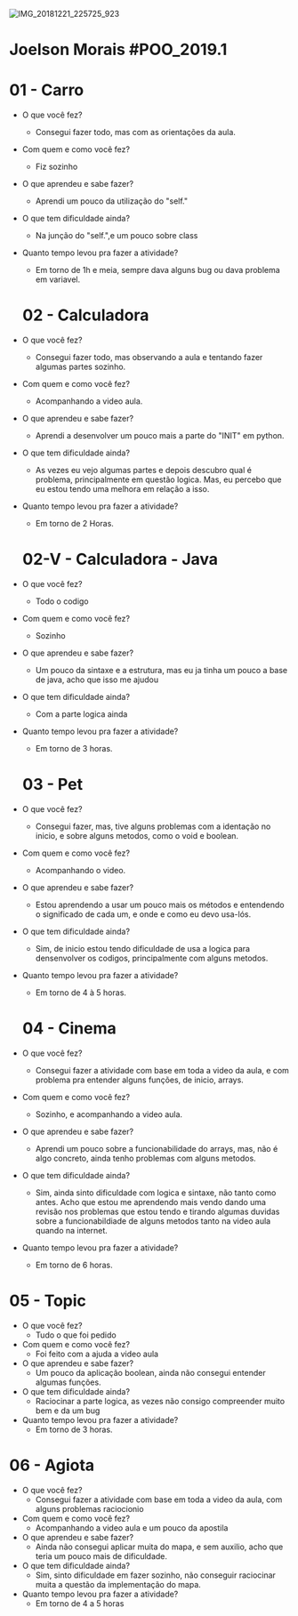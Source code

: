 ![IMG_20181221_225725_923](https://user-images.githubusercontent.com/47991290/55801605-cf482f80-5aac-11e9-934f-59010427f299.jpg)

# Joelson Morais #POO_2019.1
# 01 - Carro
- O que você fez?
  - Consegui fazer todo, mas com as orientações da aula.
- Com quem e como você fez?
  - Fiz sozinho
- O que aprendeu e sabe fazer?
  - Aprendi um pouco da utilização do "self."
- O que tem dificuldade ainda?
  - Na junção do "self.",e um pouco sobre class
- Quanto tempo levou pra fazer a atividade?
  - Em torno de 1h e meia, sempre dava alguns bug ou dava problema em variavel.
  
  # 02 - Calculadora
- O que você fez?
  - Consegui fazer todo, mas observando a aula e tentando fazer algumas partes sozinho.
- Com quem e como você fez?
  - Acompanhando a video aula.
- O que aprendeu e sabe fazer?
  - Aprendi a desenvolver um pouco mais a parte do "INIT" em python.
- O que tem dificuldade ainda?
  - As vezes eu vejo algumas partes e depois descubro qual é problema, principalmente em questão logica. Mas, eu percebo que eu estou tendo uma melhora em relação a isso.
- Quanto tempo levou pra fazer a atividade?
  - Em torno de 2 Horas.
  
  # 02-V - Calculadora - Java
- O que você fez?
  - Todo o codigo
- Com quem e como você fez?
  - Sozinho
- O que aprendeu e sabe fazer?
  - Um pouco da sintaxe e a estrutura, mas eu ja tinha um pouco a base de java, acho que isso me ajudou
- O que tem dificuldade ainda?
  - Com a parte logica ainda
- Quanto tempo levou pra fazer a atividade?
  - Em torno de 3 horas.
  
  # 03 - Pet
- O que você fez?
  - Consegui fazer, mas, tive alguns problemas com a identação no inicio, e sobre alguns metodos, como o void e boolean.
- Com quem e como você fez?
  - Acompanhando o video.
- O que aprendeu e sabe fazer?
  - Estou aprendendo a usar um pouco mais os métodos e entendendo o significado de cada um, e onde e como eu devo usa-lós.
- O que tem dificuldade ainda?
  - Sim, de inicio estou tendo dificuldade de usa a logica para densenvolver os codigos, principalmente com alguns metodos.
- Quanto tempo levou pra fazer a atividade?
  - Em torno de 4 à 5 horas.
  
   # 04 - Cinema
- O que você fez?
  - Consegui fazer a atividade com base em toda a video da aula, e com problema pra entender alguns funções, de inicio, arrays.
- Com quem e como você fez?
  - Sozinho, e acompanhando a video aula.
- O que aprendeu e sabe fazer?
  - Aprendi um pouco sobre a funcionabilidade do arrays, mas, não é algo concreto, ainda tenho problemas com alguns metodos.
- O que tem dificuldade ainda?
  - Sim, ainda sinto dificuldade com logica e sintaxe, não tanto como antes. Acho que estou me aprendendo mais vendo dando uma revisão nos problemas que estou tendo e tirando algumas duvidas sobre a funcionabildiade de alguns metodos tanto na video aula quando na internet.
- Quanto tempo levou pra fazer a atividade?
  - Em torno de 6 horas.
  
 # 05 - Topic
- O que você fez?
  - Tudo o que foi pedido
- Com quem e como você fez?
  - Foi feito com a ajuda a video aula
- O que aprendeu e sabe fazer?
  - Um pouco da aplicação boolean, ainda não consegui entender algumas funções.
- O que tem dificuldade ainda?
  - Raciocinar a parte logica, as vezes não consigo compreender muito bem e da um bug
- Quanto tempo levou pra fazer a atividade?
  - Em torno de 3 horas.
  
# 06 - Agiota
- O que você fez?
  - Consegui fazer a atividade com base em toda a video da aula, com alguns problemas raciocionio
- Com quem e como você fez?
  - Acompanhando a video aula e um pouco da apostila
- O que aprendeu e sabe fazer?
  - Ainda não consegui aplicar muita do mapa, e sem auxilio, acho que teria um pouco mais de dificuldade.
- O que tem dificuldade ainda?
  - Sim, sinto dificuldade em fazer sozinho, não conseguir raciocinar muita a questão da implementação do mapa.
- Quanto tempo levou pra fazer a atividade?
  - Em torno de 4 a 5 horas

